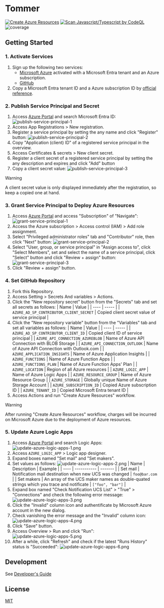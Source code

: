 # Tommer

[![Create Azure Resources](https://github.com/infhyroyage/Tommer/actions/workflows/create-azure-resources.yaml/badge.svg)](https://github.com/infhyroyage/Tommer/actions/workflows/create-azure-resources.yaml)
[![Scan Javascript/Typescript by CodeQL](https://github.com/infhyroyage/Tommer/actions/workflows/scan-codeql.yaml/badge.svg)](https://github.com/infhyroyage/Tommer/actions/workflows/scan-codeql.yaml)
![coverage](https://infhyroyage.github.io/Tommer/badges.svg)

## Getting Started

### 1. Activate Services

1. Sign up the following two services:
   - [Microsoft Azure](https://azure.microsoft.com) activated with a Microsoft Entra tenant and an Azure subscription.
   - [GitHub](https://github.com)
2. Copy a Microsoft Entra tenant ID and a Azure subscription ID by [official reference](https://learn.microsoft.com/en-us/azure/azure-portal/get-subscription-tenant-id).

### 2. Publish Service Principal and Secret

1. Access [Azure Portal](https://portal.azure.com) and search Microsoft Entra ID:
   ![publish-service-principal-1](./docs/getting-started/publish-service-principal-1.png)
2. Access App Registrations > New registration.
3. Register a service principal by setting the any name and click "Register" button:
   ![publish-service-principal-2](./docs/getting-started/publish-service-principal-2.png)
4. Copy "Application (client) ID" of a registered service principal in the overview.
5. Access Certificates & secrets > New client secret.
6. Register a client secret of a registered service principal by setting the any description and expires and click "Add" button
7. Copy a client secret value:
   ![publish-service-principal-3](./docs/getting-started/publish-service-principal-3.png)

> [!WARNING]
> A client secret value is only displayed immediately after the registration, so keep a copied one at hand.

### 3. Grant Service Principal to Deploy Azure Resources

1. Access [Azure Portal](https://portal.azure.com) and access "Subscription" of "Navigate":
   ![grant-service-principal-1](./docs/getting-started/grant-service-principal-1.png)
2. Access the Azure subscription > Access control (IAM) > Add role assignment.
3. Select "Privileged administrator roles" tab and "Contributor" role, then click "Next" button:
   ![grant-service-principal-2](./docs/getting-started/grant-service-principal-2.png)
4. Select "User, group, or service principal" in "Assign access to", click "Select Members", set and select the name of a service principal, click "Select" button and click "Review + assign" button:
   ![grant-service-principal-3](./docs/getting-started/grant-service-principal-3.png)
5. Click "Review + assign" button.

### 4. Set GitHub Repository

1. Fork this Repository.
2. Access Setting > Secrets And variables > Actions.
3. Click the "New repository secret" button from the "Secrets" tab and set all secrets as follows:
   | Name | Value |
   | ---- | ----- |
   | `AZURE_AD_SP_CONTRIBUTOR_CLIENT_SECRET` | Copied client secret value of service principal |
4. Click the "New repository variable" button from the "Variables" tab and set all variables as follows:
   | Name | Value |
   | ---- | ----- |
   | `AZURE_AD_SP_CONTRIBUTOR_CLIENT_ID` | Copied client ID of service principal |
   | `AZURE_API_CONNECTION_AZUREBLOB` | Name of Azure API Connection with BLOB Storage |
   | `AZURE_API_CONNECTION_OUTLOOK` | Name of Azure API Connection with Outlook.com |
   | `AZURE_APPLICATION_INSIGHTS` | Name of Azure Application Insights |
   | `AZURE_FUNCTIONS` | Name of Azure Function Apps |
   | `AZURE_FUNCTIONS_PLAN` | Name of Azure Function Apps' Plan |
   | `AZURE_LOCATION` | Region of all Azure resources |
   | `AZURE_LOGIC_APP` | Name of Azure Logic Apps |
   | `AZURE_RESOURCE_GROUP` | Name of Azure Resource Group |
   | `AZURE_STORAGE` | Globally unique Name of Azure Storage Account |
   | `AZURE_SUBSCRIPTION_ID` | Copied Azure subscription ID |
   | `AZURE_TENANT_ID` | Copied Microsoft Entra tenant ID |
5. Access Actions and run "Create Azure Resources" workflow.

> [!WARNING]
> After running "Create Azure Resources" workflow, charges will be incurred on Microsoft Azure due to the deployment of Azure resources.

### 5. Update Azure Logic Apps

1. Access [Azure Portal](https://portal.azure.com) and search Logic Apps:
   ![update-azure-logic-apps-1.png](./docs/getting-started/update-azure-logic-apps-1.png)
2. Access `AZURE_LOGIC_APP` > Logic app designer.
3. Expand boxes named "Set mail" and "Set makers".
4. Set values as follows:
   ![update-azure-logic-apps-2.png](./docs/getting-started/update-azure-logic-apps-2.png)
   | Name | Description | Example |
   | ---- | ----------- | ------- |
   | Set mail | Notification mail destination when new UCS was changed | `foo@bar.com` |
   | Set makers | An array of the UCS maker names as double-quated strings which you trace and notificate | `["foo", "bar"]` |
5. Expand box named "Check Notification UCS List" > "True" > "Connections" and check the following error message:
   ![update-azure-logic-apps-3.png](./docs/getting-started/update-azure-logic-apps-3.png)
6. Click the "Invalid" column icon and authentificate by Microsoft Azure account in the new dialog.
7. Check vanishing the error message and the "Invalid" column icon:
   ![update-azure-logic-apps-4.png](./docs/getting-started/update-azure-logic-apps-4.png)
8. Click "Save" button.
9. Access Overview > Run and click "Run":
   ![update-azure-logic-apps-5.png](./docs/getting-started/update-azure-logic-apps-5.png)
10. After a while, click "Refresh" and check if the latest "Runs History" status is "Succeeded":
    ![update-azure-logic-apps-6.png](./docs/getting-started/update-azure-logic-apps-6.png)

## Development

See [Developer's Guide](DEVELOPMENT.md)

## License

[MIT](LICENSE)
